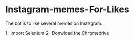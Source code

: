 # Instagram-memes-For-Likes
The bot is to like several memes on Instagram. 



1- Import Selenium
2- Donwload the Chromedrive
